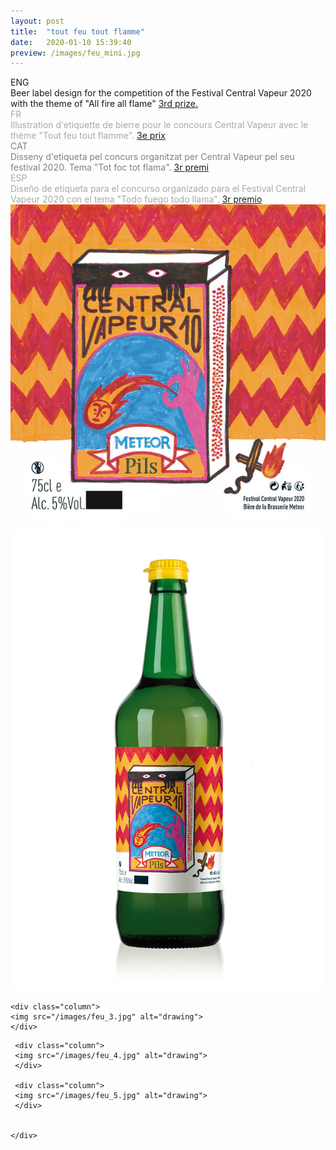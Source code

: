 ```yaml
---
layout: post
title:  "tout feu tout flamme"
date:   2020-01-10 15:39:40
preview: /images/feu_mini.jpg
---
```



<div class="row">

  <div class="column">
  ENG<br>
  Beer label design for the competition of the Festival Central Vapeur 2020 with the theme of "All fire all flame" <a href="https://centralvapeur.org/concours-central-vapeur-10/">3rd prize.</a>
  </div>

  <div class="column">
  <font color="#A9A9A9">
  FR<br>
  Illustration d'etiquette de bierre pour le concours Central Vapeur avec le thème "Tout feu tout flamme". <a href="https://centralvapeur.org/concours-central-vapeur-10/">3e prix</a> </font><br>
  </div>

   <div class="column">
   <font color="#808080">
   CAT<br>
   Disseny d'etiqueta pel concurs organitzat per Central Vapeur pel seu festival 2020. Tema "Tot foc tot flama". <a href="https://centralvapeur.org/concours-central-vapeur-10/">3r premi</a></font><br>
   </div>

   <div class="column">
   <font color="#A9A9A9">
   ESP<br>
   Diseño de etiqueta para el concurso organizado para el Festival Central Vapeur 2020 con el tema "Todo fuego todo llama". <a href="https://centralvapeur.org/concours-central-vapeur-10/">3r premio</a> </font><br>
   </div>

 </div>


 <div class="row">

   <div class="column">
   <img src="/images/feu_1.jpg" alt="drawing">
   </div>

   <div class="column">
   <img src="/images/feu_2.jpg" alt="drawing">
   </div>


  </div>

  <div class="row">

    <div class="column">
    <img src="/images/feu_3.jpg" alt="drawing">
    </div>


   </div>
   <div class="row">

     <div class="column">
     <img src="/images/feu_4.jpg" alt="drawing">
     </div>

     <div class="column">
     <img src="/images/feu_5.jpg" alt="drawing">
     </div>


    </div>
